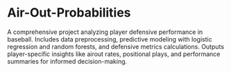 # Air-Out-Probabilities
A comprehensive project analyzing player defensive performance in baseball. Includes data preprocessing, predictive modeling with logistic regression and random forests, and defensive metrics calculations. Outputs player-specific insights like airout rates, positional plays, and performance summaries for informed decision-making.
